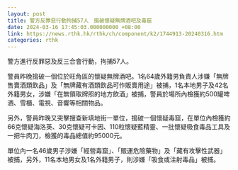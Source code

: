 ```yaml
---
layout: post
title: 警方反罪惡行動拘捕57人　搗破懷疑無牌酒吧及毒窟
date: 2024-03-16 17:45:03.000000000 +08:00
link: https://news.rthk.hk/rthk/ch/component/k2/1744913-20240316.htm
categories: rthk
---
```


警方進行反罪惡及反三合會行動，拘捕57人。

警員昨晚搗破一個位於旺角區的懷疑無牌酒吧。1名64歲外籍男負責人涉嫌「無牌售賣酒類飲品」及「無牌藏有酒類飲品可作販賣用途」被捕，1名本地男子及42名外籍男女，涉嫌「在無領取牌照的地方飲酒」被捕，警員於場所內檢獲約500罐啤酒、雪櫃、電視、音響等相關物品。

另外，警員昨晚又突擊搜查新填地街一單位，搗破一個懷疑毒窟，在單位內檢獲約66克懷疑海洛英、30克懷疑可卡因、110粒懷疑藍精靈、一批懷疑吸食毒品工具及一把牛肉刀，檢獲的毒品總值約95000元。

單位內一名46歲男子涉嫌「經營毒窟」、「販運危險藥物」及「藏有攻擊性武器」被捕，另外，11名本地男女及1名外籍男子，則涉嫌「吸食或注射毒品」被捕。
